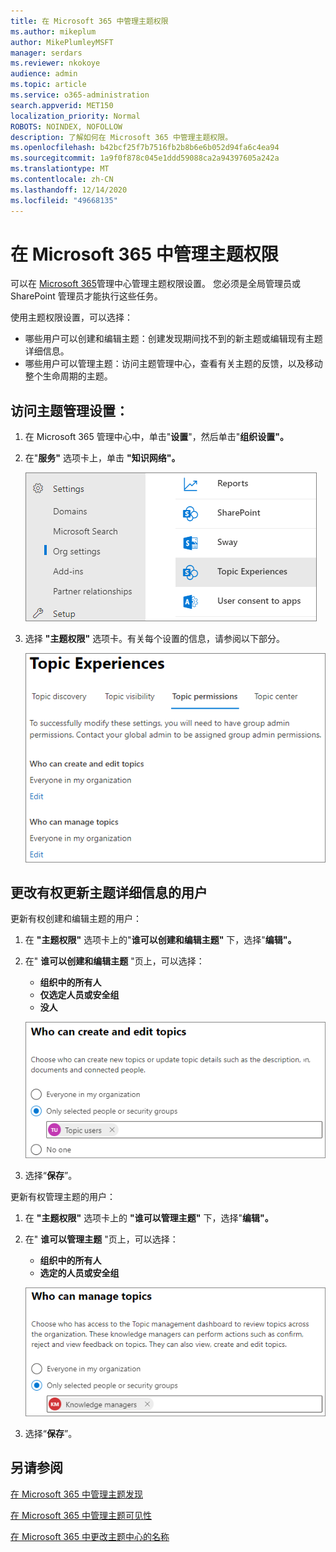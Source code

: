 ```yaml
---
title: 在 Microsoft 365 中管理主题权限
ms.author: mikeplum
author: MikePlumleyMSFT
manager: serdars
ms.reviewer: nkokoye
audience: admin
ms.topic: article
ms.service: o365-administration
search.appverid: MET150
localization_priority: Normal
ROBOTS: NOINDEX, NOFOLLOW
description: 了解如何在 Microsoft 365 中管理主题权限。
ms.openlocfilehash: b42bcf25f7b7516fb2b8b6e6b052d94fa6c4ea94
ms.sourcegitcommit: 1a9f0f878c045e1ddd59088ca2a94397605a242a
ms.translationtype: MT
ms.contentlocale: zh-CN
ms.lasthandoff: 12/14/2020
ms.locfileid: "49668135"
---
```

# <a name="manage-topic-permissions-in-microsoft-365"></a>在 Microsoft 365 中管理主题权限

可以在 [Microsoft 365](https://admin.microsoft.com)管理中心管理主题权限设置。 您必须是全局管理员或 SharePoint 管理员才能执行这些任务。

使用主题权限设置，可以选择：

- 哪些用户可以创建和编辑主题：创建发现期间找不到的新主题或编辑现有主题详细信息。
- 哪些用户可以管理主题：访问主题管理中心，查看有关主题的反馈，以及移动整个生命周期的主题。

## <a name="to-access-topics-management-settings"></a>访问主题管理设置：

1. 在 Microsoft 365 管理中心中，单击"**设置**"，然后单击"**组织设置"。**
2. 在"**服务"** 选项卡上，单击 **"知识网络"。**

    ![将人员连接到知识](../media/admin-org-knowledge-options-completed.png) 

3. 选择 **"主题权限"** 选项卡。有关每个设置的信息，请参阅以下部分。

    ![knowledge-network-settings](../media/knowledge-network-settings-topic-permissions.png) 

## <a name="change-who-has-permissions-to-update-topic-details"></a>更改有权更新主题详细信息的用户

更新有权创建和编辑主题的用户：

1. 在 **"主题权限"** 选项卡上的"**谁可以创建和编辑主题"** 下，选择"**编辑"。**
2. 在" **谁可以创建和编辑主题** "页上，可以选择：
    - **组织中的所有人**
    - **仅选定人员或安全组**
    - **没人**

    ![创建和编辑主题](../media/k-manage-who-can-create-and-edit.png)  

3. 选择“**保存**”。

更新有权管理主题的用户：

1. 在 **"主题权限"** 选项卡上的 **"谁可以管理主题"** 下，选择"**编辑"。**
2. 在" **谁可以管理主题** "页上，可以选择：
    - **组织中的所有人**
    - **选定的人员或安全组**

    ![管理主题](../media/k-manage-who-can-manage-topics.png)  

3. 选择“**保存**”。

## <a name="see-also"></a>另请参阅

[在 Microsoft 365 中管理主题发现](topic-experiences-discovery.md)

[在 Microsoft 365 中管理主题可见性](topic-experiences-knowledge-rules.md)

[在 Microsoft 365 中更改主题中心的名称](topic-experiences-administration.md)
